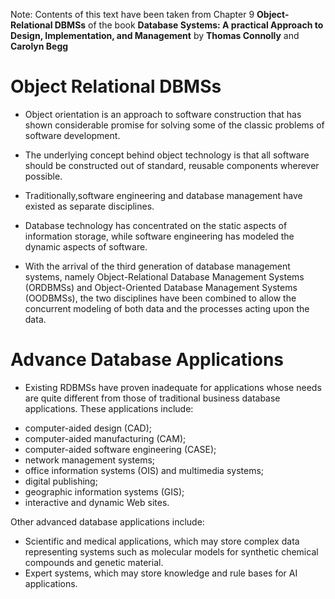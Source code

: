 Note: Contents of this text have been taken from Chapter 9 **Object-Relational DBMSs** of the book **Database Systems: A practical Approach to Design, Implementation, and Management** by **Thomas Connolly** and **Carolyn Begg**

# Object Relational DBMSs

- Object orientation is an approach to software construction that has shown considerable promise for solving some of the classic problems of software development.  
- The underlying concept behind object technology is that all software should be constructed out of standard, reusable components wherever possible.   
- Traditionally,software engineering and database management have existed as separate disciplines.   
- Database technology has concentrated on the static aspects of information storage, while software engineering has modeled the dynamic aspects of software.  

- With the arrival of the third generation of database management systems, namely Object-Relational Database Management Systems (ORDBMSs) and Object-Oriented Database Management Systems (OODBMSs), the two disciplines have been combined to allow the concurrent modeling of both data and the processes acting upon the data.

# Advance Database Applications
- Existing RDBMSs have proven inadequate for applications whose needs are quite different from those of traditional business database applications. These applications include:  

+ computer-aided design (CAD);
+ computer-aided manufacturing (CAM);
+ computer-aided software engineering (CASE);
+ network management systems;
+ office information systems (OIS) and multimedia systems;
+ digital publishing;
+ geographic information systems (GIS);
+ interactive and dynamic Web sites.

Other advanced database applications include:  
+ Scientific and medical applications, which may store complex data representing systems such as molecular models for synthetic chemical compounds and genetic material.  
+ Expert systems, which may store knowledge and rule bases for AI applications.  





